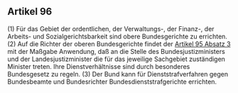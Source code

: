 ## Artikel 96

(1) Für das Gebiet der ordentlichen, der Verwaltungs-, der Finanz-, der Arbeits- und Sozialgerichtsbarkeit sind obere Bundesgerichte zu errichten.
(2) Auf die Richter der oberen Bundesgerichte findet der [Artikel 95 Absatz 3](#artikel-95) mit der Maßgabe Anwendung, daß an die Stelle des Bundesjustizministers und der Landesjustizminister die für das jeweilige Sachgebiet zuständigen Minister treten. Ihre Dienstverhältnisse sind durch besonderes Bundesgesetz zu regeln.
(3) Der Bund kann für Dienststrafverfahren gegen Bundesbeamte und Bundesrichter Bundesdienststrafgerichte errichten.

